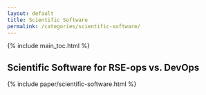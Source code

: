 ```yaml
---
layout: default
title: Scientific Software
permalink: /categories/scientific-software/
---
```


{% include main_toc.html %}

## Scientific Software for RSE-ops vs. DevOps

<div class="card">

{% include paper/scientific-software.html %}

</div>
